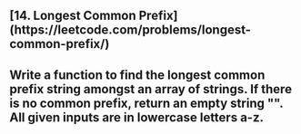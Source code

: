 <h2>[14. Longest Common Prefix](https://leetcode.com/problems/longest-common-prefix/)<h2>

Write a function to find the longest common prefix string amongst an array of strings.
If there is no common prefix, return an empty string "".
All given inputs are in lowercase letters a-z.